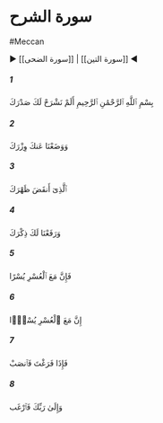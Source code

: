 # سورة الشرح
#Meccan
▶ [[سورة الضحى]] | [[سورة التين]] ◀
##### 1
<span class="ayah hovertext" data-hover="آيا دلت را برايت گشاده نداشتيم؟">بِسْمِ ٱللَّهِ ٱلرَّحْمَٰنِ ٱلرَّحِيمِ أَلَمْ نَشْرَحْ لَكَ صَدْرَكَ</span>
##### 2
<span class="ayah hovertext" data-hover="و بارت را [از دوشت‌] برنگرفتيم؟">وَوَضَعْنَا عَنكَ وِزْرَكَ</span>
##### 3
<span class="ayah hovertext" data-hover="همان كه مى‌خواست پشت را بشكند">ٱلَّذِىٓ أَنقَضَ ظَهْرَكَ</span>
##### 4
<span class="ayah hovertext" data-hover="و آوازه‌ات را بلند گردانديم‌">وَرَفَعْنَا لَكَ ذِكْرَكَ</span>
##### 5
<span class="ayah hovertext" data-hover="بى‌گمان در جنب دشوارى، آسانى است‌">فَإِنَّ مَعَ ٱلْعُسْرِ يُسْرًا</span>
##### 6
<span class="ayah hovertext" data-hover="آرى در جنب دشوارى آسانى است‌">إِنَّ مَعَ ٱلْعُسْرِ يُسْرًۭا</span>
##### 7
<span class="ayah hovertext" data-hover="پس چون فراغت يافتى، [در دعا] بكوش‌">فَإِذَا فَرَغْتَ فَٱنصَبْ</span>
##### 8
<span class="ayah hovertext" data-hover="و به سوى پروردگارت بگراى‌">وَإِلَىٰ رَبِّكَ فَٱرْغَب</span>
